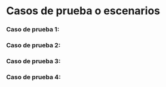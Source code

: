 # Casos de prueba o escenarios

    
    
### Caso de prueba 1:


### Caso de prueba 2: 


### Caso de prueba 3: 


### Caso de prueba 4: 


        